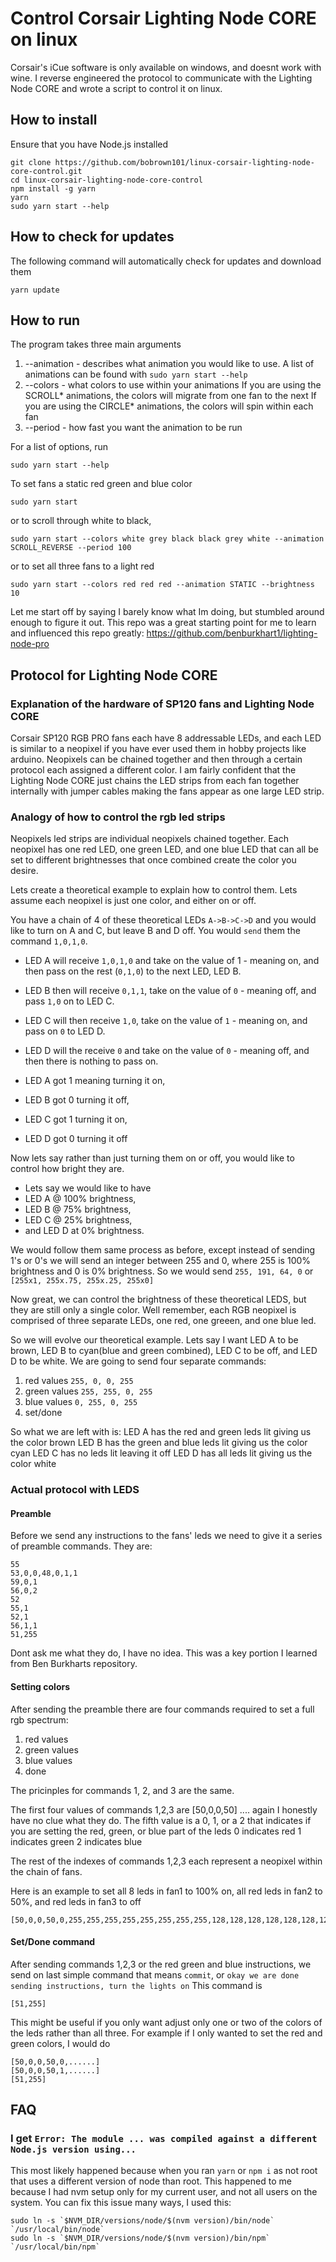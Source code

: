 # Control Corsair Lighting Node CORE on linux
Corsair's iCue software is only available on windows, and doesnt work with wine.
I reverse engineered the protocol to communicate with the Lighting Node CORE and wrote a script to control it on linux.

## How to install
Ensure that you have Node.js installed

```
git clone https://github.com/bobrown101/linux-corsair-lighting-node-core-control.git
cd linux-corsair-lighting-node-core-control
npm install -g yarn
yarn
sudo yarn start --help
```

## How to check for updates
The following command will automatically check for updates and download them
```
yarn update
```

## How to run
The program takes three main arguments
1) --animation - describes what animation you would like to use. 
A list of animations can be found with `sudo yarn start --help`
2) --colors - what colors to use within your animations
If you are using the SCROLL* animations, the colors will migrate from one fan to the next
If you are using the CIRCLE* animations, the colors will spin within each fan
3) --period - how fast you want the animation to be run

For a list of options, run
```
sudo yarn start --help
```
To set fans a static red green and blue color
```
sudo yarn start
```
or to scroll through white to black,
```
sudo yarn start --colors white grey black black grey white --animation SCROLL_REVERSE --period 100
```
or to set all three fans to a light red
```
sudo yarn start --colors red red red --animation STATIC --brightness 10
```

Let me start off by saying I barely know what Im doing, but stumbled around enough to figure it out.
This repo was a great starting point for me to learn and influenced this repo greatly: 
https://github.com/benburkhart1/lighting-node-pro

## Protocol for Lighting Node CORE
### Explanation of the hardware of SP120 fans and Lighting Node CORE
Corsair SP120 RGB PRO fans each have 8 addressable LEDs, and each LED is similar to a neopixel if you have ever used them in hobby projects like arduino. 
Neopixels can be chained together and then through a certain protocol each assigned a different color.
I am fairly confident that the Lighting Node CORE just chains the LED strips from each fan together internally with jumper cables making the fans appear as one large LED strip.

### Analogy of how to control the rgb led strips
Neopixels led strips are individual neopixels chained together. Each neopixel has one red LED, one green LED, and one blue LED that can all be set to different brightnesses that once combined create the color you desire.

Lets create a theoretical example to explain how to control them.
Lets assume each neopixel is just one color, and either on or off. 

You have a chain of 4 of these theoretical LEDs `A->B->C->D` and you would like to turn on A and C, but leave B and D off.
You would `send` them the command `1,0,1,0`.

- LED A will receive `1,0,1,0` and take on the value of 1 - meaning on, and then pass on the rest (`0,1,0`) to the next LED, LED B. 
- LED B then will receive `0,1,1`, take on the value of `0` - meaning off, and pass `1,0` on to LED C.
- LED C will then receive `1,0`, take on the value of `1` - meaning on, and pass on `0` to LED D.
- LED D will the receive `0` and take on the value of `0` - meaning off, and then there is nothing to pass on.

- LED A got 1 meaning turning it on, 
- LED B got 0 turning it off,
- LED C got 1 turning it on,
- LED D got 0 turning it off

Now lets say rather than just turning them on or off, you would like to control how bright they are.

- Lets say we would like to have 
- LED A @ 100% brightness, 
- LED B @ 75% brightness, 
- LED C @ 25% brightness,
- and LED D at 0% brightness.

We would follow them same process as before, except instead of sending 1's or 0's we will send an integer between 255 and 0, where 255 is 100% brightness and 0 is 0% brightness.
So we would send ``255, 191, 64, 0`` or `[255x1, 255x.75, 255x.25, 255x0]`

Now great, we can control the brightness of these theoretical LEDS, but they are still only a single color. Well remember, each RGB neopixel is comprised of three separate LEDs, one red, one greeen, and one blue led.

So we will evolve our theoretical example.
Lets say I want LED A to be brown, LED B to cyan(blue and green combined), LED C to be off, and LED D to be white.
We are going to send four separate commands:
1) red values
`255, 0, 0, 255`
2) green values
`255, 255, 0, 255`
3) blue values
`0, 255, 0, 255`
4) set/done

So what we are left with is:
LED A has the red and green leds lit giving us the color brown
LED B has the green and blue leds lit giving us the color cyan
LED C has no leds lit leaving it off
LED D has all leds lit giving us the color white


### Actual protocol with LEDS
#### Preamble
Before we send any instructions to the fans' leds we need to give it a series of preamble commands. They are:
```
55
53,0,0,48,0,1,1
59,0,1
56,0,2
52
55,1
52,1
56,1,1
51,255
```
Dont ask me what they do, I have no idea. This was a key portion I learned from Ben Burkharts repository.

#### Setting colors
After sending the preamble there are four commands required to set a full rgb spectrum:
1) red values
2) green values
3) blue values
4) done

The pricinples for commands 1, 2, and 3 are the same.

The first four values of commands 1,2,3 are [50,0,0,50] .... again I honestly have no clue what they do.
The fifth value is a 0, 1, or a 2 that indicates if you are setting the red, green, or blue part of the leds
0 indicates red
1 indicates green
2 indicates blue

The rest of the indexes of commands 1,2,3 each represent a neopixel within the chain of fans.

Here is an example to set all 8 leds in fan1 to 100% on, all red leds in fan2 to 50%, and red leds in fan3 to off
```
[50,0,0,50,0,255,255,255,255,255,255,255,255,128,128,128,128,128,128,128,128,0,0,0,0,0,0,0,0]
```

#### Set/Done command
After sending commands 1,2,3 or the red green and blue instructions, we send on last simple command that means `commit`, or `okay we are done sending instructions, turn the lights on`
This command is 
```
[51,255]
```

This might be useful if you only want adjust only one or two of the colors of the leds rather than all three.
For example if I only wanted to set the red and green colors, I would do
```
[50,0,0,50,0,......]
[50,0,0,50,1,......]
[51,255]
```

## FAQ

### I get  `Error: The module ... was compiled against a different Node.js version using...`
This most likely happened because when you ran `yarn` or `npm i` as not root that uses a different version of node than root.
This happened to me because I had nvm setup only for my current user, and not all users on the system.
You can fix this issue many ways, I used this:
```
sudo ln -s `$NVM_DIR/versions/node/$(nvm version)/bin/node` `/usr/local/bin/node`
sudo ln -s `$NVM_DIR/versions/node/$(nvm version)/bin/npm` `/usr/local/bin/npm`
```